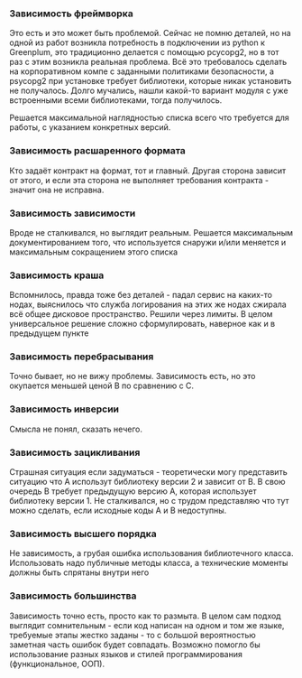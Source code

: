 ### Зависимость фреймворка

Это есть и это может быть проблемой. Сейчас не помню деталей, но на одной из работ возникла потребность в подключении из python к Greenplum, это традиционно делается с помощью pcycopg2, но в тот раз с этим возникла реальная проблема. Всё это требовалось сделать на корпоративном компе с заданными политиками безопасности, а psycopg2 при установке требует библиотеки, которые никак установить не получалось. Долго мучались, нашли какой-то вариант модуля с уже встроенными всеми библиотеками, тогда получилось.

Решается максимальной наглядностью списка всего что требуется для работы, с указанием конкретных версий.

### Зависимость расшаренного формата

Кто задаёт контракт на формат, тот и главный. Другая сторона зависит от этого, и если эта сторона не выполняет требования контракта - значит она не исправна.

### Зависимость зависимости

Вроде не сталкивался, но выглядит реальным. Решается максимальным документированием того, что используется снаружи и/или меняется и максимальным сокращением этого списка

### Зависимость краша

Вспомнилось, правда тоже без деталей - падал сервис на каких-то нодах, выяснилось что служба логирования на этих же нодах сжирала всё общее дисковое пространство. Решили через лимиты. В целом универсальное решение сложно сформулировать, наверное как и в предыдущем пункте

### Зависимость перебрасывания

Точно бывает, но не вижу проблемы. Зависимость есть, но это окупается меньшей ценой B по сравнению с C.

### Зависимость инверсии

Смысла не понял, сказать нечего.

### Зависимость зацикливания

Страшная ситуация если задуматься - теоретически могу представить ситуацию что А использут библиотеку версии 2 и зависит от B. В свою очередь B требует предыдущую версию A, которая использует библиотеку версии 1. Не сталкивался, но с трудом представляю что тут можно сделать, если исходные коды A и B недоступны.

### Зависимость высшего порядка

Не зависимость, а грубая ошибка использования библиотечного класса. Использовать надо публичные методы класса, а технические моменты должны быть спрятаны внутри него

### Зависимость большинства

Зависимость точно есть, просто как то размыта. В целом сам подход выглядит сомнительным - если код написан на одном и том же языке, требуемые этапы жестко заданы - то с большой вероятностью заметная часть ошибок будет совпадать. Возможно помогло бы использование разных языков и стилей программирования (функциональное, ООП).